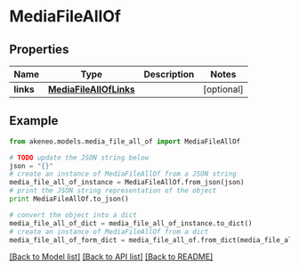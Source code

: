 # MediaFileAllOf


## Properties
Name | Type | Description | Notes
------------ | ------------- | ------------- | -------------
**links** | [**MediaFileAllOfLinks**](MediaFileAllOfLinks.md) |  | [optional] 

## Example

```python
from akeneo.models.media_file_all_of import MediaFileAllOf

# TODO update the JSON string below
json = "{}"
# create an instance of MediaFileAllOf from a JSON string
media_file_all_of_instance = MediaFileAllOf.from_json(json)
# print the JSON string representation of the object
print MediaFileAllOf.to_json()

# convert the object into a dict
media_file_all_of_dict = media_file_all_of_instance.to_dict()
# create an instance of MediaFileAllOf from a dict
media_file_all_of_form_dict = media_file_all_of.from_dict(media_file_all_of_dict)
```
[[Back to Model list]](../README.md#documentation-for-models) [[Back to API list]](../README.md#documentation-for-api-endpoints) [[Back to README]](../README.md)


